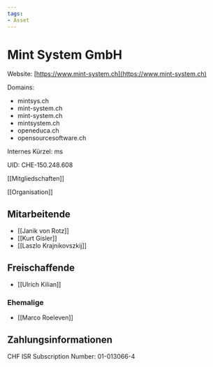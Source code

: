 ```yaml
---
tags:
- Asset
---
```

# Mint System GmbH

Website: [https://www.mint-system.ch](https://www.mint-system.ch)

Domains:

- mintsys.ch
- mint-system.ch
- mint-system.ch
- mintsystem.ch
- openeduca.ch
- opensourcesoftware.ch

Internes Kürzel: ms

UID: CHE-150.248.608

[[Mitgliedschaften]]

[[Organisation]]

## Mitarbeitende

* [[Janik von Rotz]]
* [[Kurt Gisler]]
* [[Laszlo Krajnikovszkij]]

## Freischaffende

* [[Ulrich Kilian]]

### Ehemalige

* [[Marco Roeleven]]

## Zahlungsinformationen

CHF ISR Subscription Number: 01-013066-4
